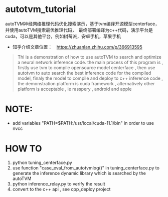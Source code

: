 # autotvm_tutorial
autoTVM神经网络推理代码优化搜索演示，基于tvm编译开源模型centerface，并使用autoTVM搜索最优推理代码，　最终部署编译为c++代码，演示平台是cuda，可以是其他平台，例如树莓派，安卓手机，苹果手机

+ 知乎介绍文章位置：　https://zhuanlan.zhihu.com/p/366913595

> Thi is a demonstration of how to use autoTVM to search and optimize a neural network inference code. the main process of this program is , firstly use tvm to compile opensource model centerface , then use autotvm to auto search the best inference code for the compiled model, finaly the model to compile and deploy to c++ inference code , the demonstration platform is cuda framework , alternatively other platform is acceptable , ie rasspery , android and apple



# NOTE:
+ add variables "PATH=$PATH:/usr/local/cuda-11.1/bin" in order to use nvcc

# HOW TO

1. python tuning_centerface.py
2. use function "case_eval_from_autotvmlog()" in tuning_centerface.py to generate the inference dynamic library which is searched by the autoTVM
3. python inference_relay.py to verify the result
4. convert to the c++ api , see cpp_deploy project

